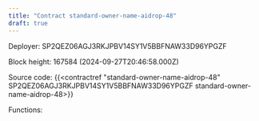 ```yaml
---
title: "Contract standard-owner-name-aidrop-48"
draft: true
---
```

Deployer: SP2QEZ06AGJ3RKJPBV14SY1V5BBFNAW33D96YPGZF


 



Block height: 167584 (2024-09-27T20:46:58.000Z)

Source code: {{<contractref "standard-owner-name-aidrop-48" SP2QEZ06AGJ3RKJPBV14SY1V5BBFNAW33D96YPGZF standard-owner-name-aidrop-48>}}

Functions:



